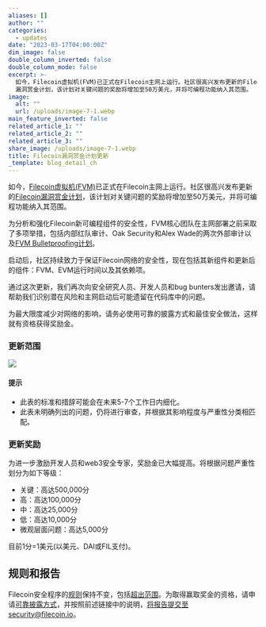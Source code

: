 ```yaml
---
aliases: []
author: ""
categories:
  - updates
date: "2023-03-17T04:00:00Z"
dim_image: false
double_column_inverted: false
double_column_mode: false
excerpt: >-
  如今，Filecoin虚拟机(FVM)已正式在Filecoin主网上运行。社区很高兴发布更新的Filecoin
  漏洞赏金计划，该计划对关键问题的奖励将增加至50万美元，并将可编程功能纳入其范围。
image:
  alt: ""
  url: /uploads/image-7-1.webp
main_feature_inverted: false
related_article_1: ""
related_article_2: ""
related_article_3: ""
share_image: /uploads/image-7-1.webp
title: Filecoin漏洞赏金计划更新
_template: blog_detail_ch
---
```


如今，[Filecoin虚拟机(FVM)](http://fvm.dev/)已正式在Filecoin主网上运行。社区很高兴发布更新的[Filecoin漏洞赏金计划](https://security.filecoin.io/bug-bounty/)，该计划对关键问题的奖励将增加至50万美元，并将可编程功能纳入其范围。

为分析和强化Filecoin新可编程组件的安全性，FVM核心团队在主网部署之前采取了多项举措，包括内部红队审计、Oak Security和Alex Wade的两次外部审计以及[FVM Bulletproofing计划](https://pl-strflt.notion.site/FVM-bulletproofing-initiative-The-program-run-is-completed-now-9124fd617a6d4b45bc9c801a5d7a9434)。

启动后，社区持续致力于保证Filecoin网络的安全性，现在包括其新组件和更新后的组件：FVM、EVM运行时间以及其依赖项。

通过这次更新，我们再次向安全研究人员、开发人员和bug bunters发出邀请，请帮助我们识别潜在风险和主网启动后可能遗留在代码库中的问题。

为最大限度减少对网络的影响，请务必使用可靠的披露方式和最佳安全做法，这样就有资格获得奖励金。

### 更新范围

![](/uploads/fvm-bug-bounty-table.webp)

#### 提示

- 此表的标准和措辞可能会在未来5-7个工作日内细化。
- 此表未明确列出的问题，仍将进行审查，并根据其影响程度与严重性分类相匹配。

### 更新奖励

为进一步激励开发人员和web3安全专家，奖励金已大幅提高。将根据问题严重性划分为如下等级：

- 关键：高达500,000分
- 高：高达100,000分
- 中：高达25,000分
- 低：高达10,000分
- 微观层面问题：高达5,000分

目前1分=1美元(以美元、DAI或FIL支付)。

## 规则和报告

Filecoin安全程序的[规则](https://security.filecoin.io/bug-bounty/#rules)保持不变，包括[超出范围](https://security.filecoin.io/bug-bounty/#out-of-scope)。为取得赢取奖金的资格，请申请[可靠披露方式](https://fil.org/security/coordinated-disclosure-policy/)，并按照前述链接中的说明，将报告提交至security@filecoin.io。
